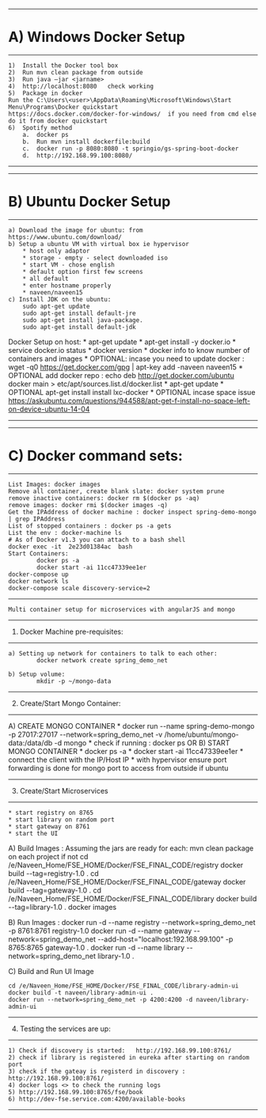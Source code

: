********************************************************************************
# A) Windows Docker Setup 
********************************************************************************
	1)	Install the Docker tool box
	2)	Run mvn clean package from outside
	3)	Run java –jar <jarname>
	4)	http://localhost:8080   check working
	5)	Package in docker
	Run the C:\Users\<user>\AppData\Roaming\Microsoft\Windows\Start Menu\Programs\Docker quickstart
	https://docs.docker.com/docker-for-windows/  if you need from cmd else do it from docker quickstart
	6)	Spotify method 
		a.	docker ps
		b.	Run mvn install dockerfile:build
		c.	docker run -p 8080:8080 -t springio/gs-spring-boot-docker
		d.	http://192.168.99.100:8080/ 
********************************************************************************
********************************************************************************
# B) Ubuntu Docker Setup
********************************************************************************

	a) Download the image for ubuntu: from https://www.ubuntu.com/download/
	b) Setup a ubuntu VM with virtual box ie hypervisor
		* host only adaptor
		* storage - empty - select downloaded iso
		* start VM - chose english
		* default option first few screens
		* all default
		* enter hostname properly 
		* naveen/naveen15
	c) Install JDK on the ubuntu: 
		sudo apt-get update
		sudo apt-get install default-jre
		sudo apt-get install java-package.
		sudo apt-get install default-jdk

Docker Setup on host:
		* apt-get update
		* apt-get install -y docker.io
		* service docker.io status
		* docker version
		* docker info to know number of containers and images
		* OPTIONAL: incase you need to update docker : wget -q0 https://get.docker.com/gpg | apt-key add -naveen
		naveen15
		* OPTIONAL add docker repo : echo deb http://get.docker.com/ubuntu docker main > etc/apt/sources.list.d/docker.list
		* apt-get update
		* OPTIONAL apt-get install install lxc-docker
		* OPTIONAL incase space issue https://askubuntu.com/questions/944588/apt-get-f-install-no-space-left-on-device-ubuntu-14-04
********************************************************************************	
********************************************************************************
# C) Docker command sets:
********************************************************************************
	List Images: docker images
	Remove all container, create blank slate: docker system prune 
	remove inactive containers: docker rm $(docker ps -aq)
	remove images: docker rmi $(docker images -q)
	Get the IPAddress of docker machine : docker inspect spring-demo-mongo | grep IPAddress
	List of stopped containers : docker ps -a gets 
	List the env : docker-machine ls
	# As of Docker v1.3 you can attach to a bash shell
	docker exec -it  2e23d01384ac  bash
	Start Containers: 
			docker ps -a
	 		docker start -ai 11cc47339ee1er 
	docker-compose up
	docker network ls
	docker-compose scale discovery-service=2
********************************************************************************	
	Multi container setup for microservices with angularJS and mongo
********************************************************************************
1) Docker Machine pre-requisites:
****************************************************************************************	
	a) Setting up network for containers to talk to each other:
			docker network create spring_demo_net 

	b) Setup volume:
			mkdir -p ~/mongo-data  
****************************************************************************************	
2) Create/Start Mongo Container:
****************************************************************************************	

A) CREATE MONGO CONTAINER
	* docker run --name spring-demo-mongo -p 27017:27017 --network=spring_demo_net -v /home/ubuntu/mongo-data:/data/db -d mongo 
	* check if running : docker ps
	OR
B) START MONGO CONTAINER
	* docker ps -a
	* docker start -ai 11cc47339ee1er 
	* connect the client with the IP/Host IP
	* with hypervisor ensure port forwarding is done for mongo port to access from outside if ubuntu
****************************************************************************************		
3) Create/Start Microservices
****************************************************************************************	
	* start registry on 8765
	* start library on random port
	* start gateway on 8761
	* start the UI
A) Build Images : 
	Assuming the jars are ready for each: mvn clean package on each project if not
	cd /e/Naveen_Home/FSE_HOME/Docker/FSE_FINAL_CODE/registry
	docker build --tag=registry-1.0 .
	cd /e/Naveen_Home/FSE_HOME/Docker/FSE_FINAL_CODE/gateway
	docker build --tag=gateway-1.0 .
	cd /e/Naveen_Home/FSE_HOME/Docker/FSE_FINAL_CODE/library
	docker build --tag=library-1.0 .
	docker images

B) Run Images :
	docker run -d --name registry --network=spring_demo_net -p 8761:8761  registry-1.0
	docker run -d --name gateway --network=spring_demo_net --add-host="localhost:192.168.99.100" -p 8765:8765  gateway-1.0 .
	docker run -d --name library --network=spring_demo_net library-1.0 .  

C) Build and Run UI Image

	cd /e/Naveen_Home/FSE_HOME/Docker/FSE_FINAL_CODE/library-admin-ui
	docker build -t naveen/library-admin-ui .
	docker run --network=spring_demo_net -p 4200:4200 -d naveen/library-admin-ui
****************************************************************************************		
4) Testing the services are up:
****************************************************************************************		
	1) Check if discovery is started: 	http://192.168.99.100:8761/ 
	2) check if library is registered in eureka after starting on random port
	3) check if the gateay is registerd in discovery : http://192.168.99.100:8761/
	4) docker logs <> to check the running logs
	5) http://192.168.99.100:8765/fse/book
	6) http://dev-fse.service.com:4200/available-books
****************************************************************************************	

       
	




